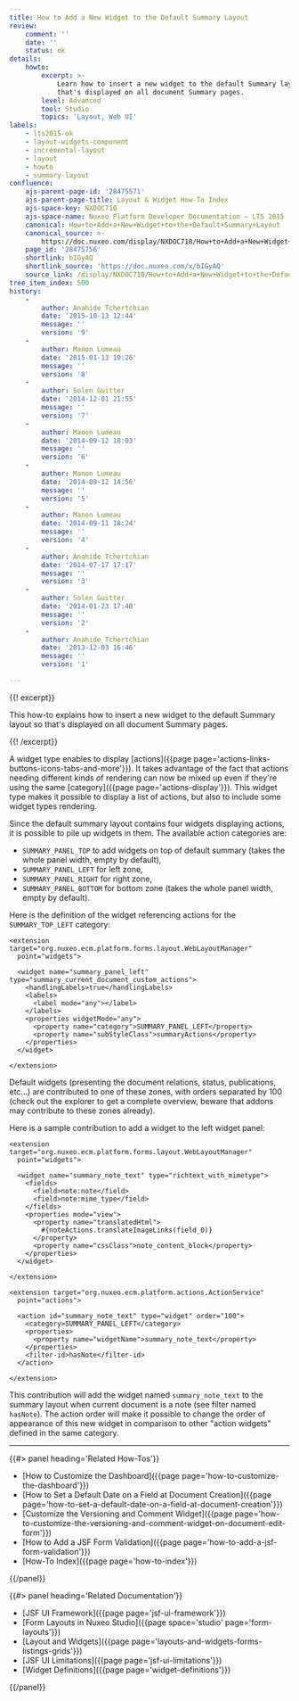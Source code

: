 ```yaml
---
title: How to Add a New Widget to the Default Summary Layout
review:
    comment: ''
    date: ''
    status: ok
details:
    howto:
        excerpt: >-
            Learn how to insert a new widget to the default Summary layout so
            that's displayed on all document Summary pages.
        level: Advanced
        tool: Studio
        topics: 'Layout, Web UI'
labels:
    - lts2015-ok
    - layout-widgets-component
    - incremental-layout
    - layout
    - howto
    - summary-layout
confluence:
    ajs-parent-page-id: '28475571'
    ajs-parent-page-title: Layout & Widget How-To Index
    ajs-space-key: NXDOC710
    ajs-space-name: Nuxeo Platform Developer Documentation — LTS 2015
    canonical: How+to+Add+a+New+Widget+to+the+Default+Summary+Layout
    canonical_source: >-
        https://doc.nuxeo.com/display/NXDOC710/How+to+Add+a+New+Widget+to+the+Default+Summary+Layout
    page_id: '28475756'
    shortlink: bIGyAQ
    shortlink_source: 'https://doc.nuxeo.com/x/bIGyAQ'
    source_link: /display/NXDOC710/How+to+Add+a+New+Widget+to+the+Default+Summary+Layout
tree_item_index: 500
history:
    -
        author: Anahide Tchertchian
        date: '2015-10-13 12:44'
        message: ''
        version: '9'
    -
        author: Manon Lumeau
        date: '2015-01-13 10:26'
        message: ''
        version: '8'
    -
        author: Solen Guitter
        date: '2014-12-01 21:55'
        message: ''
        version: '7'
    -
        author: Manon Lumeau
        date: '2014-09-12 18:03'
        message: ''
        version: '6'
    -
        author: Manon Lumeau
        date: '2014-09-12 14:56'
        message: ''
        version: '5'
    -
        author: Manon Lumeau
        date: '2014-09-11 18:24'
        message: ''
        version: '4'
    -
        author: Anahide Tchertchian
        date: '2014-07-17 17:17'
        message: ''
        version: '3'
    -
        author: Solen Guitter
        date: '2014-01-23 17:40'
        message: ''
        version: '2'
    -
        author: Anahide Tchertchian
        date: '2013-12-03 16:46'
        message: ''
        version: '1'

---
```

{{! excerpt}}

This how-to explains how to insert a new widget to the default Summary layout so that's displayed on all document Summary pages.

{{! /excerpt}}

A widget type enables to display [actions]({{page page='actions-links-buttons-icons-tabs-and-more'}}). It takes advantage of the fact that actions needing different kinds of rendering can now be mixed up even if they're using the same [category]({{page page='actions-display'}}). This widget type makes it possible to display a list of actions, but also to include some widget types rendering.

Since the default summary layout contains four widgets displaying actions, it is possible to pile up widgets in them. The available action categories are:

*   `SUMMARY_PANEL_TOP` to add widgets on top of default summary (takes the whole panel width, empty by default),
*   `SUMMARY_PANEL_LEFT` for left zone,
*   `SUMMARY_PANEL_RIGHT` for right zone,
*   `SUMMARY_PANEL_BOTTOM` for bottom zone (takes the whole panel width, empty by default).

Here is the definition of the widget referencing actions for the `SUMMARY_TOP_LEFT` category:

```
<extension target="org.nuxeo.ecm.platform.forms.layout.WebLayoutManager"
  point="widgets">

  <widget name="summary_panel_left" type="summary_current_document_custom_actions">
    <handlingLabels>true</handlingLabels>
    <labels>
      <label mode="any"></label>
    </labels>
    <properties widgetMode="any">
      <property name="category">SUMMARY_PANEL_LEFT</property>
      <property name="subStyleClass">summaryActions</property>
    </properties>
  </widget>

</extension>

```

Default widgets (presenting the document relations, status, publications, etc...) are contributed to one of these zones, with orders separated by 100 (check out the explorer to get a complete overview, beware that addons may contribute to these zones already).

Here is a sample contribution to add a widget to the left widget panel:

```
<extension target="org.nuxeo.ecm.platform.forms.layout.WebLayoutManager"
  point="widgets">

  <widget name="summary_note_text" type="richtext_with_mimetype">
    <fields>
      <field>note:note</field>
      <field>note:mime_type</field>
    </fields>
    <properties mode="view">
      <property name="translatedHtml">
        #{noteActions.translateImageLinks(field_0)}
      </property>
      <property name="cssClass">note_content_block</property>
    </properties>
  </widget>

</extension>

<extension target="org.nuxeo.ecm.platform.actions.ActionService"
  point="actions">

  <action id="summary_note_text" type="widget" order="100">
    <category>SUMMARY_PANEL_LEFT</category>
    <properties>
      <property name="widgetName">summary_note_text</property>
    </properties>
    <filter-id>hasNote</filter-id>
  </action>

</extension>

```

This contribution will add the widget named `summary_note_text` to the summary layout when current document is a note (see filter named `hasNote`).
The action order will make it possible to change the order of appearance of this new widget in comparison to other "action widgets" defined in the same category.

* * *

<div class="row" data-equalizer data-equalize-on="medium"><div class="column medium-6">{{#> panel heading='Related How-Tos'}}

- [How to Customize the Dashboard]({{page page='how-to-customize-the-dashboard'}})
- [How to Set a Default Date on a Field at Document Creation]({{page page='how-to-set-a-default-date-on-a-field-at-document-creation'}})
- [Customize the Versioning and Comment Widget]({{page page='how-to-customize-the-versioning-and-comment-widget-on-document-edit-form'}})
- [How to Add a JSF Form Validation]({{page page='how-to-add-a-jsf-form-validation'}})
- [How-To Index]({{page page='how-to-index'}})

{{/panel}}</div><div class="column medium-6">{{#> panel heading='Related Documentation'}}

- [JSF UI Framework]({{page page='jsf-ui-framework'}})
- [Form Layouts in Nuxeo Studio]({{page space='studio' page='form-layouts'}})
- [Layout and Widgets]({{page page='layouts-and-widgets-forms-listings-grids'}})
- [JSF UI Limitations]({{page page='jsf-ui-limitations'}})
- [Widget Definitions]({{page page='widget-definitions'}})

{{/panel}}</div></div>
